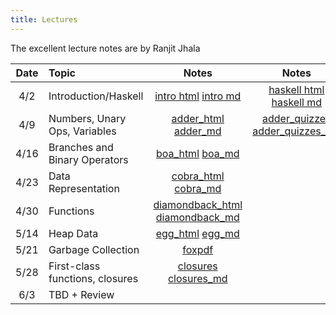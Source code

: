 ```yaml
---
title: Lectures
---
```



The excellent lecture notes are by Ranjit Jhala

| Date       | Topic                              | Notes                  |  Notes      |  Code          |
|:----------:|:-----------------------------------|:----------------------:|:-----------:|:--------------:|
| 4/2        | Introduction/Haskell            | [intro html][lec1] [intro md][md1] | [haskell html][lec2] [haskell md][md2]           | [code][cod1] [sat][sat]    |
| 4/9        | Numbers, Unary Ops, Variables      | [adder_html][lec3] [adder_md][md3]   | [adder_quizzes][lec3b] [adder_quizzes_md][md3b]             |                |
| 4/16       | Branches and Binary Operators      | [boa_html][lec4] [boa_md][md4] |     |                |
| 4/23       | Data Representation                | [cobra_html][lec5] [cobra_md][md5]|             |                |
| 4/30       | Functions                          | [diamondback_html][lec6] [diamondback_md][md6]|                |
| 5/14       | Heap Data           | [egg_html][lec7] [egg_md][md7] |             |                |
| 5/21       | Garbage Collection                           | [foxpdf]           |             |                |
| 5/28       | First-class functions, closures         | [closures][closures] [closures_md][closures_md]                        |             |                |
| 6/3       | TBD + Review         |                        |             |                |


[lec1]: lectures/01-introduction.html
[md1]: http://github.com/ucsd-cse131-sp19/web/blob/master/lectures/01-introduction.md

[lec2]: lectures/02-haskell.html
[md2]: http://github.com/ucsd-cse131-sp19/web/blob/master/lectures/02-haskell.md

[lec3]: lectures/03-adder.html
[md3]: http://github.com/ucsd-cse131-sp19/web/blob/master/lectures/03-adder.md

[lec4]: lectures/04-boa.html
[md4]: http://github.com/ucsd-cse131-sp19/web/blob/master/lectures/04-boa.md

[lec5]: lectures/05-cobra.html
[md5]: http://github.com/ucsd-cse131-sp19/web/blob/master/lectures/05-cobra.md

[lec6]: lectures/06-diamond.html
[md6]: http://github.com/ucsd-cse131-sp19/web/blob/master/lectures/06-diamond.md

[lec7]: lectures/07-egg-eater.html
[md7]: http://github.com/ucsd-cse131-sp19/web/blob/master/lectures/07-egg-eater.md

[lec3b]: lectures/03-adder-quizzes.html
[md3b]: http://github.com/ucsd-cse131-sp19/web/blob/master/lectures/03-adder-quizzes.md

[foxpdf]: static/img/fox-notes.pdf

[closures]: lectures/08-fer-de-lance.html
[closures_md]: http://github.com/ucsd-cse131-sp19/web/blob/master/lectures/08-fer-de-lance.md

[cod1]: static/hs/lecture1.hs
[sat]: static/hs/sat.hs

